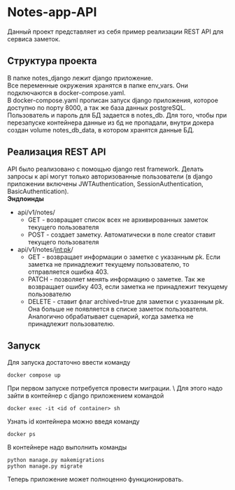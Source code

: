 # Notes-app-API
Данный проект представляет из себя пример реализации REST API для
сервиса заметок. 

## Структура проекта 

В папке notes_django лежит django приложение. \
Все переменные окружения хранятся в папке env_vars. Они подключаются
в docker-compose.yaml. \
В docker-compose.yaml прописан запуск django приложения, которое
доступно по порту 8000, а так же база данных postgreSQL. Пользователь 
и пароль для БД задается в notes_db. Для того, чтобы при перезапуске
контейнера данные из бд не пропадали, внутри докера создан volume
notes_db_data, в котором хранятся данные БД. 

## Реализация REST API

API было реализовано с помощью django rest framework. Делать запросы 
к api могут только авторизованные пользователи (в django приложении
включены JWTAuthentication, SessionAuthentication, BasicAuthentication). \
**Эндпоинды**
* api/v1/notes/ 
  * GET - возвращает список всех не архивированных заметок текущего
    пользователя
  * POST - создает заметку. Автоматически в поле creator ставит текущего 
    пользователя
* api/v1/notes/<int:pk>/
  * GET - возвращает информации о заметке с указанным pk. 
    Если заметка не принадлежит текущему пользователю, то отправляется
    ошибка 403. 
  * PATCH - позволяет менять информацию о заметке. Так же возвращает ошибку
    403, если заметка не принадлежит текущему пользователю
  * DELETE - ставит флаг archived=true для заметки с указанным pk. Она 
    больше не появляется в списке заметок пользователя. Аналогично обрабатывает
    сценарий, когда заметка не принадлежит пользователю. 

## Запуск

Для запуска достаточно ввести команду 
```
docker compose up
```

При первом запуске потребуется провести миграции. \ 
Для этого надо зайти в контейнер с django приложением командой 
```
docker exec -it <id of container> sh
```
Узнать id контейнера можно введя команду 
```
docker ps
```

В контейнере надо выполнить команды
```
python manage.py makemigrations
python manage.py migrate
```

Теперь приложение может полноценно функционировать. 